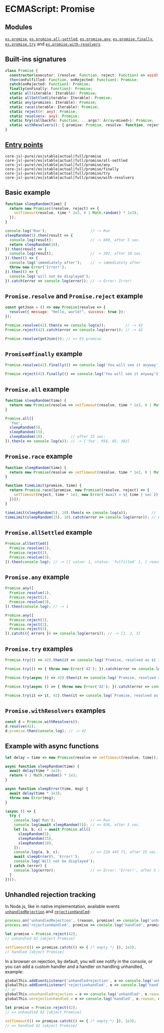 # ECMAScript: Promise

## Modules
[`es.promise`](https://github.com/zloirock/core-js/blob/master/packages/core-js/modules/es.promise.js), [`es.promise.all-settled`](https://github.com/zloirock/core-js/blob/master/packages/core-js/modules/es.promise.all-settled.js), [`es.promise.any`](https://github.com/zloirock/core-js/blob/master/packages/core-js/modules/es.promise.any.js), [`es.promise.finally`](https://github.com/zloirock/core-js/blob/master/packages/core-js/modules/es.promise.finally.js), [`es.promise.try`](https://github.com/zloirock/core-js/blob/master/packages/core-js/modules/es.promise.try.js) and [`es.promise.with-resolvers`](https://github.com/zloirock/core-js/blob/master/packages/core-js/modules/es.promise.with-resolvers.js).

## Built-ins signatures
```ts
class Promise {
  constructor(executor: (resolve: Function, reject: Function) => void): Promise;
  then(onFulfilled: Function, onRejected: Function): Promise;
  catch(onRejected: Function): Promise;
  finally(onFinally: Function): Promise;
  static all(iterable: Iterable): Promise;
  static allSettled(iterable: Iterable): Promise;
  static any(promises: Iterable): Promise;
  static race(iterable: Iterable): Promise;
  static reject(r: any): Promise;
  static resolve(x: any): Promise;
  static try(callbackfn: Function, ...args?: Array<mixed>): Promise;
  static withResolvers(): { promise: Promise, resolve: function, reject: function };
}
```

## [Entry points]({docs-version}/docs/usage#h-entry-points)
```
core-js(-pure)/es|stable|actual|full/promise
core-js(-pure)/es|stable|actual|full/promise/all-settled
core-js(-pure)/es|stable|actual|full/promise/any
core-js(-pure)/es|stable|actual|full/promise/finally
core-js(-pure)/es|stable|actual|full/promise/try
core-js(-pure)/es|stable|actual|full/promise/with-resolvers
```

## Basic example
```js
function sleepRandom(time) {
  return new Promise((resolve, reject) => {
    setTimeout(resolve, time * 1e3, 0 | Math.random() * 1e3);
  });
}

console.log('Run');                    // -> Run
sleepRandom(5).then(result => {
  console.log(result);                 // -> 869, after 5 sec.
  return sleepRandom(10);
}).then(result => {
  console.log(result);                 // -> 202, after 10 sec.
}).then(() => {
  console.log('immediately after');    // -> immediately after
  throw new Error('Irror!');
}).then(() => {
  console.log('will not be displayed');
}).catch(error => console.log(error)); // -> Error: Irror!
```

## `Promise.resolve` and `Promise.reject` example
```js
const getJson = () => new Promise(resolve => {
  resolve({ message: "Hello, world!", success: true });
});

Promise.resolve(42).then(x => console.log(x));         // -> 42
Promise.reject(42).catch(error => console.log(error)); // -> 42

Promise.resolve(getJson()); // => ES promise
```

## `Promise#finally` example
```js
Promise.resolve(42).finally(() => console.log('You will see it anyway'));

Promise.reject(42).finally(() => console.log('You will see it anyway'));
```

## `Promise.all` example
```js
function sleepRandom(time) {
  return new Promise(resolve => setTimeout(resolve, time * 1e3, 0 | Math.random() * 1e3));
}

Promise.all([
  'foo',
  sleepRandom(5),
  sleepRandom(15),
  sleepRandom(10),            // after 15 sec:
]).then(x => console.log(x)); // -> ['foo', 956, 85, 382]
```

## `Promise.race` example
```js
function sleepRandom(time) {
  return new Promise(resolve => setTimeout(resolve, time * 1e3, 0 | Math.random() * 1e3));
}

function timeLimit(promise, time) {
  return Promise.race([promise, new Promise((resolve, reject) => {
    setTimeout(reject, time * 1e3, new Error(`Await > ${ time } sec`));
  })]);
}

timeLimit(sleepRandom(5), 10).then(x => console.log(x));           // -> 853, after 5 sec.
timeLimit(sleepRandom(15), 10).catch(error => console.log(error)); // Error: Await > 10 sec
```

## `Promise.allSettled` example
```js
Promise.allSettled([
  Promise.resolve(1),
  Promise.reject(2),
  Promise.resolve(3),
]).then(console.log); // -> [{ value: 1, status: 'fulfilled' }, { reason: 2, status: 'rejected' }, { value: 3, status: 'fulfilled' }]
```

## `Promise.any` example
```js
Promise.any([
  Promise.resolve(1),
  Promise.reject(2),
  Promise.resolve(3),
]).then(console.log); // -> 1

Promise.any([
  Promise.reject(1),
  Promise.reject(2),
  Promise.reject(3),
]).catch(({ errors }) => console.log(errors)); // -> [1, 2, 3]
```

## `Promise.try` examples
```js
Promise.try(() => 42).then(it => console.log(`Promise, resolved as ${ it }`));

Promise.try(() => { throw new Error('42'); }).catch(error => console.log(`Promise, rejected as ${ error }`));

Promise.try(async () => 42).then(it => console.log(`Promise, resolved as ${ it }`));

Promise.try(async () => { throw new Error('42'); }).catch(error => console.log(`Promise, rejected as ${ error }`));

Promise.try(it => it, 42).then(it => console.log(`Promise, resolved as ${ it }`));
```

## `Promise.withResolvers` examples
```js
const d = Promise.withResolvers();
d.resolve(42);
d.promise.then(console.log); // -> 42
```

## Example with async functions
```js
let delay = time => new Promise(resolve => setTimeout(resolve, time));

async function sleepRandom(time) {
  await delay(time * 1e3);
  return 0 | Math.random() * 1e3;
}

async function sleepError(time, msg) {
  await delay(time * 1e3);
  throw new Error(msg);
}

(async () => {
  try {
    console.log('Run');                // => Run
    console.log(await sleepRandom(5)); // => 936, after 5 sec.
    let [a, b, c] = await Promise.all([
      sleepRandom(5),
      sleepRandom(15),
      sleepRandom(10),
    ]);
    console.log(a, b, c);              // => 210 445 71, after 15 sec.
    await sleepError(5, 'Error!');
    console.log('Will not be displayed');
  } catch (error) {
    console.log(error);                // => Error: 'Error!', after 5 sec.
  }
})();
```

## Unhandled rejection tracking

In Node.js, like in native implementation, available events [`unhandledRejection`](https://nodejs.org/api/process.html#process_event_unhandledrejection) and [`rejectionHandled`](https://nodejs.org/api/process.html#process_event_rejectionhandled):
```ts
process.on('unhandledRejection', (reason, promise) => console.log('unhandled', reason, promise));
process.on('rejectionHandled', promise => console.log('handled', promise));

let promise = Promise.reject(42);
// unhandled 42 [object Promise]

setTimeout(() => promise.catch(() => { /* empty */ }), 1e3);
// handled [object Promise]
```
In a browser on rejection, by default, you will see notify in the console, or you can add a custom handler and a handler on handling unhandled, example:
```js
globalThis.addEventListener('unhandledrejection', e => console.log('unhandled', e.reason, e.promise));
globalThis.addEventListener('rejectionhandled', e => console.log('handled', e.reason, e.promise));
// or
globalThis.onunhandledrejection = e => console.log('unhandled', e.reason, e.promise);
globalThis.onrejectionhandled = e => console.log('handled', e.reason, e.promise);

let promise = Promise.reject(42);
// => unhandled 42 [object Promise]

setTimeout(() => promise.catch(() => { /* empty */ }), 1e3);
// => handled 42 [object Promise]
```
